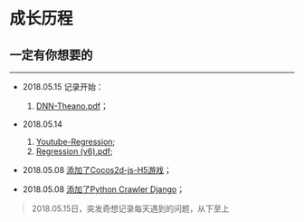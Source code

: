 # 成长历程

## 一定有你想要的



-------

* 2018.05.15 记录开始：
	1. [DNN-Theano.pdf](https://github.com/usiege/Machine-Learning/blob/master/0515-Theano%20DNN.pdf)；

* 2018.05.14 
	1. [Youtube-Regression](https://www.youtube.com/watch?v=fegAeph9UaA&list=PLJV_el3uVTsPy9oCRY30oBPNLCo89yu49&index=2);
	2. [Regression (v6).pdf](https://github.com/usiege/Machine-Learning/blob/master/0514-Regression%20(v6).pdf);
* 2018.05.08 [添加了Cocos2d-js-H5游戏](https://github.com/usiege/Charles/tree/master/cocos/eat0.4)；
* 2018.05.08 [添加了Python Crawler Django](https://github.com/usiege/Python)；

> 2018.05.15日，突发奇想记录每天遇到的问题，从下至上